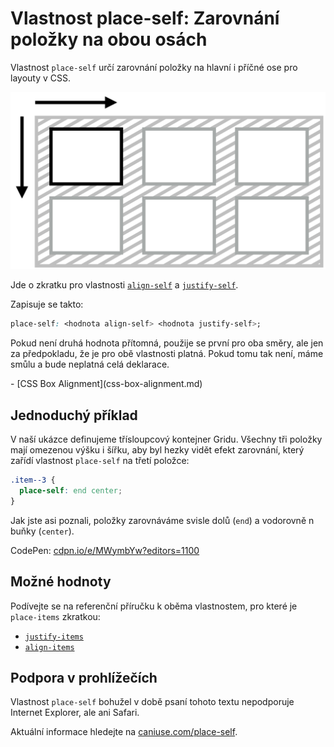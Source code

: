 # Vlastnost place-self: Zarovnání položky na obou osách

Vlastnost `place-self` určí zarovnání položky na hlavní i příčné ose pro layouty v CSS.

![Vlastnost place-self](../dist/images/original/vdgrid/css-place-self-schema.png)

Jde o zkratku pro vlastnosti [`align-self`](css-align-self.md) a [`justify-self`](css-justify-self.md).

<!-- AdSnippet -->

Zapisuje se takto:

```css
place-self: <hodnota align-self> <hodnota justify-self>;
```

Pokud není druhá hodnota přítomná, použije se první pro oba směry, ale jen za předpokladu, že je pro obě vlastnosti platná. Pokud tomu tak není, máme smůlu a bude neplatná celá deklarace.

<div class="related web-only" markdown="1">
- [CSS Box Alignment](css-box-alignment.md)
</div>

## Jednoduchý příklad

V naší ukázce definujeme třísloupcový kontejner Gridu. Všechny tři položky mají omezenou výšku i šířku, aby byl hezky vidět efekt zarovnání, který zařídí vlastnost `place-self` na třetí položce:

```css
.item--3 {
  place-self: end center;
}
```

Jak jste asi poznali, položky zarovnáváme svisle dolů (`end`) a vodorovně n buňky (`center`).

CodePen: [cdpn.io/e/MWymbYw?editors=1100](https://codepen.io/machal/pen/MWymbYw?editors=1100)

## Možné hodnoty

Podívejte se na referenční příručku k oběma vlastnostem, pro které je `place-items` zkratkou:

- [`justify-items`](css-justify-items.md)
- [`align-items`](css-align-items.md)

## Podpora v prohlížečích

Vlastnost `place-self` bohužel v době psaní tohoto textu nepodporuje Internet Explorer, ale ani Safari.

Aktuální informace hledejte na [caniuse.com/place-self](https://caniuse.com/#search=place-self).

<!-- AdSnippet -->
